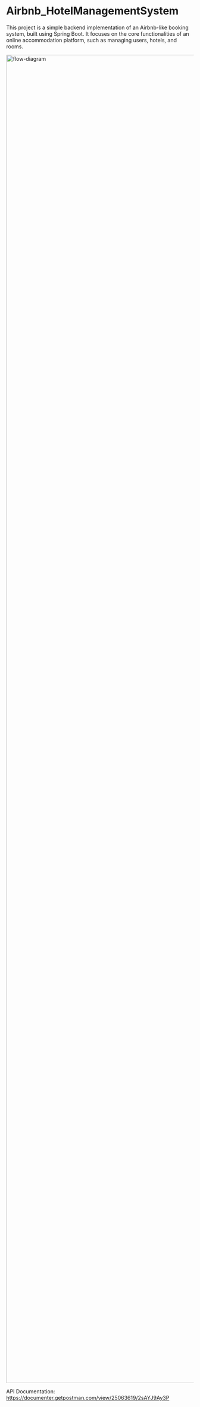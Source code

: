 # Airbnb_HotelManagementSystem
This project is a simple backend implementation of an Airbnb-like booking system, built using Spring Boot. It focuses on the core functionalities of an online accommodation platform, such as managing users, hotels, and rooms.


<img width="4936" height="3566" alt="flow-diagram" src="https://github.com/user-attachments/assets/c051c915-9b3b-4077-8432-2cfc5633c7c6" />

API Documentation: https://documenter.getpostman.com/view/25063619/2sAYJ9Ay3P
